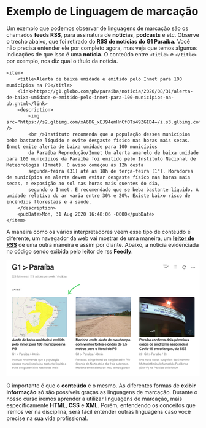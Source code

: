 # Exemplo de Linguagem de marcação

Um exemplo que podemos observar de linguagens de marcação são os chamados **feeds RSS**, para assinatura de **notícias**, **podcasts** e etc. Observe o trecho abaixo, que foi retirado do **RSS de notícias do G1 Paraíba.** Você não precisa entender ele por completo agora, mas veja que temos algumas indicações de que isso é uma **notícia**. O conteúdo entre `<title>` e `</title>` por exemplo, nos diz qual o título da notícia.

```markup
<item>
    <title>Alerta de baixa umidade é emitido pelo Inmet para 100 municípios na PB</title>
    <link>https://g1.globo.com/pb/paraiba/noticia/2020/08/31/alerta-de-baixa-umidade-e-emitido-pelo-inmet-para-100-municipios-na-pb.ghtml</link>
    <description>
        <img src="https://s2.glbimg.com/xA6DG_xEJ94emHnCfOTs49ZGID4=/i.s3.glbimg.com/v1/AUTH_59edd422c0c84a879bd37670ae4f538a/internal_photos/bs/2020/q/2/BNLtmNRcAHYAeiCMGj1g/inmet.jpg" />
        <br />Instituto recomenda que a população desses municípios beba bastante líquido e evite desgaste físico nas horas mais secas. Inmet emite alerta de baixa umidade para 100 municípios
        da Paraíba Reprodução/Inmet Um alerta amarelo de baixa umidade para 100 municípios da Paraíba foi emitido pelo Instituto Nacional de Meteorologia (Inmet). O aviso começou às 12h desta
        segunda-feira (31) até as 18h de terça-feira (1°). Moradores de municípios em alerta devem evitar desgaste físico nas horas mais secas, e exposição ao sol nas horas mais quentes do dia,
        segundo o Inmet. É recomendado que se beba bastante líquido. A umidade relativa do ar varia entre 30% e 20%. Existe baixo risco de incêndios florestais e à saúde.
    </description>
    <pubDate>Mon, 31 Aug 2020 16:48:06 -0000</pubDate>
</item>
```

A maneira como os vários interpretadores veem esse tipo de conteúdo é diferente, um navegador da web vai mostrar de uma maneira, um [**leitor de RSS**](https://www.oficinadanet.com.br/post/11004-alternativas-google-reader) de uma outra maneira e assim por diante. Abaixo, a notícia evidenciada no código sendo exibida pelo leitor de rss **Feedly**.

![Notícias do G1 Paraíba na interface do leitor de RSS Feedly](<../.gitbook/assets/Screen Shot 2020-08-31 at 14.38.16.png>)

O importante é que o **conteúdo** é o mesmo. As diferentes formas de **exibir informação** só são possíveis graças as linguagens de marcação. Durante o nosso curso iremos aprender a utilizar linguagens de marcação, mais especificamente **HTML**, **CSS** e **XML**. Porém, entendendo os conceitos que iremos ver na disciplina, será fácil entender outras linguagens caso você precise na sua vida profissional.
